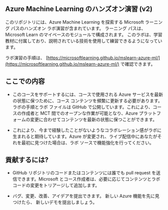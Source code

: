 ## Azure Machine Learning のハンズオン演習 (v2)

このリポジトリには、Azure Machine Learning を探索する Microsoft ラーニング パスのハンズオン ラボ演習が含まれています。 ラーニング パスは、Microsoft Learn のマイペースのモジュールで構成されます。 このラボは、学習教材に付属しており、説明されている技術を使用して練習できるようになっています。

ラボ演習の手順は、 [https://microsoftlearning.github.io/mslearn-azure-ml/](https://microsoftlearning.github.io/mslearn-azure-ml/) で確認できます。

## ここでの内容

- このコースをサポートするには、コースで使用される Azure サービスを最新の状態に保つために、コース コンテンツを頻繁に更新する必要があります。  ラボの手順とラボ ファイルは GitHub で公開しています。これにより、コースの作成者と MCT 間でのオープンな作業が可能となり、Azure プラットフォームの変更に合わせてコンテンツを最新の状態に保つことができます。

- これにより、今まで経験したことがないようなコラボレーション感がラボに生まれると期待しています。Azure が変更され、ライブ配信中にあなたがそれを最初に見つけた場合は、ラボ ソースで機能強化を行ってください。 

## 貢献するには?

- GitHub リポジトリのコードまたはコンテンツには誰でも pull request を送信できます。Microsoft とコース作成者は、必要に応じてコンテンツとラボ コードの変更をトリアージして追加します。

- バグ、変更、改善、アイデアを提出できます。  新しい Azure 機能を先に見つけたら、  新しいデモを提出しましょう。
